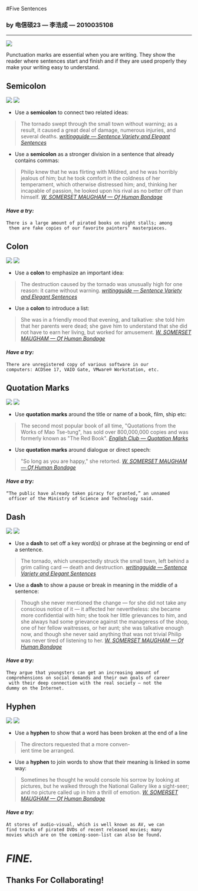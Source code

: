#Five Sentences

### by 电信硕23 — 李浩成 — 2010035108

----------

![](http://upload.wikimedia.org/wikipedia/en/4/41/OfHumanBondage.jpg)

Punctuation marks are essential when you are writing. They show the reader where sentences start and finish and if they are used properly they make your writing easy to understand.

## Semicolon 

![](http://www.englishclub.com/images/writing/images/semi-colon.gif) ![](http://www.englishclub.com/images/writing/images/fonts-semicolon.gif)

* Use a **semicolon** to connect two related ideas:

> The tornado swept through the small town without warning; as a result, it caused a great deal of damage, numerous injuries, and several deaths. *[writingguide — Sentence Variety and Elegant Sentences]*

* Use a **semicolon** as a stronger division in a sentence that already contains commas:

> Philip knew that he was flirting with Mildred, and he was horribly jealous of him; but he took comfort in the coldness of her temperament, which otherwise distressed him; and, thinking her incapable of passion, he looked upon his rival as no better off than himself. *[W. SOMERSET MAUGHAM — Of Human Bondage]*

#### *Have a try:*

	There is a large amount of pirated books on night stalls; among
	 them are fake copies of our favorite painters’ masterpieces.

## Colon

![](http://www.englishclub.com/images/writing/images/colon.gif) ![](http://www.englishclub.com/images/writing/images/fonts-colon.gif)

* Use a **colon** to emphasize an important idea:

> The destruction caused by the tornado was unusually high for one reason: it came without warning. *[writingguide — Sentence Variety and Elegant Sentences]*

* Use a **colon** to introduce a list:

> She was in a friendly mood that evening, and talkative: she told him that her parents were dead; she gave him to understand that she did not have to earn her living, but worked for amusement. *[W. SOMERSET MAUGHAM — Of Human Bondage]*

#### *Have a try:*

	There are unregistered copy of various software in our 
	computers: ACDSee 17, VAIO Gate, VMware® Workstation, etc.

## Quotation Marks

![](http://www.englishclub.com/images/writing/images/quotes-double.gif) ![](http://www.englishclub.com/images/writing/images/fonts-quotation-marks.gif)

* Use **quotation marks** around the title or name of a book, film, ship etc:

> The second most popular book of all time, "Quotations from the Works of Mao Tse-tung", has sold over 800,000,000 copies and was formerly known as "The Red Book". *[English Club — Quotation Marks]*

* Use **quotation marks** around dialogue or direct speech:

> "So long as you are happy," she retorted. *[W. SOMERSET MAUGHAM — Of Human Bondage]*

#### *Have a try:*

	“The public have already taken piracy for granted,” an unnamed
	 officer of the Ministry of Science and Technology said.

## Dash

![](http://www.englishclub.com/images/writing/images/dash.gif) ![](http://www.englishclub.com/images/writing/images/fonts-dash.gif)

* Use a **dash** to set off a key word(s) or phrase at the beginning or end of a sentence. 

> The tornado, which unexpectedly struck the small town, left behind a grim calling card — death and destruction. *[writingguide — Sentence Variety and Elegant Sentences]*

* Use a **dash** to show a pause or break in meaning in the middle of a sentence:

> Though she never mentioned the change — for she did not take any conscious notice of it — it affected her nevertheless: she became more confidential with him; she took her little grievances to him, and she always had some grievance against the manageress of the shop, one of her fellow waitresses, or her aunt; she was talkative enough now, and though she never said anything that was not trivial Philip was never tired of listening to her. *[W. SOMERSET MAUGHAM — Of Human Bondage]*

#### *Have a try:*

	They argue that youngsters can get an increasing amount of 
	comprehensions on social demands and their own goals of career
	 with their deep connection with the real society — not the 
	dummy on the Internet.

## Hyphen

![](http://www.englishclub.com/images/writing/images/hyphen.gif) ![](http://www.englishclub.com/images/writing/images/fonts-hyphen.gif)

* Use a **hyphen** to show that a word has been broken at the end of a line

> The directors requested that a more conven-  
> ient time be arranged.

* Use a **hyphen** to join words to show that their meaning is linked in some way:

> Sometimes he thought he would console his sorrow by looking at pictures, but he walked through the National Gallery like a sight-seer; and no picture called up in him a thrill of emotion. *[W. SOMERSET MAUGHAM — Of Human Bondage]*

#### *Have a try:*

	At stores of audio-visual, which is well known as AV, we can 
	find tracks of pirated DVDs of recent released movies; many 
	movies which are on the coming-soon-list can also be found.

# *FINE.*

## Thanks For Collaborating!

[writingguide — Sentence Variety and Elegant Sentences]: http://writingguide.wikispaces.com/Sentence+Variety+and+Elegant+Sentences "TOCLICK"

[W. SOMERSET MAUGHAM — Of Human Bondage]: http://www.amazon.cn/dp/B00A72W798 "TOCLICK"

[English Club — Quotation Marks]: http://www.englishclub.com/writing/punctuation-quotation-marks.htm "TOCLICK"
